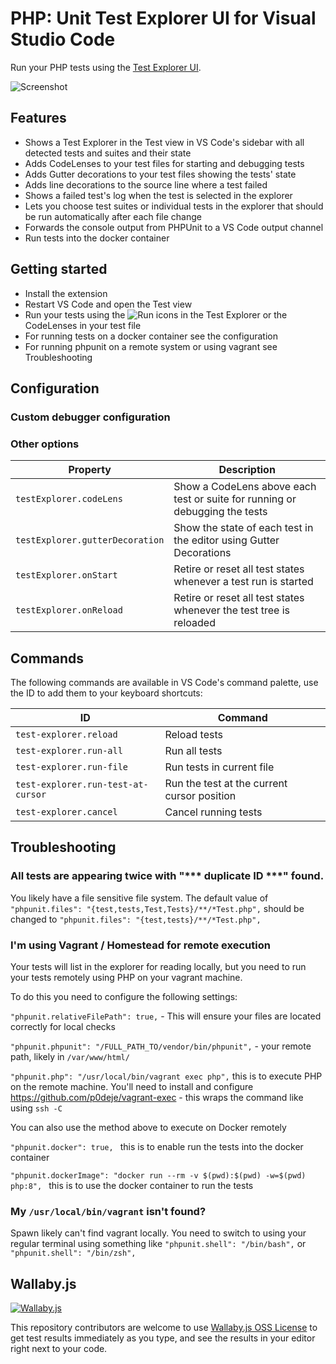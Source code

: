 # PHP: Unit Test Explorer UI for Visual Studio Code

Run your PHP tests using the
[Test Explorer UI](https://marketplace.visualstudio.com/items?itemName=hbenl.vscode-test-explorer).

![Screenshot](img/screenshot.png)

## Features

-   Shows a Test Explorer in the Test view in VS Code's sidebar with all detected tests and suites and their state
-   Adds CodeLenses to your test files for starting and debugging tests
-   Adds Gutter decorations to your test files showing the tests' state
-   Adds line decorations to the source line where a test failed
-   Shows a failed test's log when the test is selected in the explorer
-   Lets you choose test suites or individual tests in the explorer that should be run automatically after each file change
-   Forwards the console output from PHPUnit to a VS Code output channel
-   Run tests into the docker container

## Getting started

-   Install the extension
-   Restart VS Code and open the Test view
-   Run your tests using the ![Run](img/run.png) icons in the Test Explorer or the CodeLenses in your test file
-   For running tests on a docker container see the configuration
-   For running phpunit on a remote system or using vagrant see Troubleshooting

## Configuration

### Custom debugger configuration

### Other options

| Property                        | Description                                                                 |
| ------------------------------- | --------------------------------------------------------------------------- |
| `testExplorer.codeLens`         | Show a CodeLens above each test or suite for running or debugging the tests |
| `testExplorer.gutterDecoration` | Show the state of each test in the editor using Gutter Decorations          |
| `testExplorer.onStart`          | Retire or reset all test states whenever a test run is started              |
| `testExplorer.onReload`         | Retire or reset all test states whenever the test tree is reloaded          |

## Commands

The following commands are available in VS Code's command palette, use the ID to add them to your keyboard shortcuts:

| ID                                 | Command                                     |
| ---------------------------------- | ------------------------------------------- |
| `test-explorer.reload`             | Reload tests                                |
| `test-explorer.run-all`            | Run all tests                               |
| `test-explorer.run-file`           | Run tests in current file                   |
| `test-explorer.run-test-at-cursor` | Run the test at the current cursor position |
| `test-explorer.cancel`             | Cancel running tests                        |

## Troubleshooting

### All tests are appearing twice with "\*** duplicate ID **\*" found.

You likely have a file sensitive file system. The default value of `"phpunit.files": "{test,tests,Test,Tests}/**/*Test.php",` should be changed to `"phpunit.files": "{test,tests}/**/*Test.php",`

### I'm using Vagrant / Homestead for remote execution

Your tests will list in the explorer for reading locally, but you need to run your tests remotely using PHP on your vagrant machine.

To do this you need to configure the following settings:

`"phpunit.relativeFilePath": true,` - This will ensure your files are located correctly for local checks

`"phpunit.phpunit": "/FULL_PATH_TO/vendor/bin/phpunit",` - your remote path, likely in `/var/www/html/`

`"phpunit.php": "/usr/local/bin/vagrant exec php",` this is to execute PHP on the remote machine. You'll need to install and configure https://github.com/p0deje/vagrant-exec - this wraps the command like using `ssh -C`

You can also use the method above to execute on Docker remotely

`"phpunit.docker": true, ` this is to enable run the tests into the docker container

`"phpunit.dockerImage": "docker run --rm -v $(pwd):$(pwd) -w=$(pwd) php:8", ` this is to use the docker container to run the tests

### My `/usr/local/bin/vagrant` isn't found?

Spawn likely can't find vagrant locally. You need to switch to using your regular terminal using something like `"phpunit.shell": "/bin/bash",` or `"phpunit.shell": "/bin/zsh",`

## Wallaby.js

[![Wallaby.js](https://img.shields.io/badge/wallaby.js-powered-blue.svg?style=for-the-badge&logo=github)](https://wallabyjs.com/oss/)

This repository contributors are welcome to use
[Wallaby.js OSS License](https://wallabyjs.com/oss/) to get
test results immediately as you type, and see the results in
your editor right next to your code.
